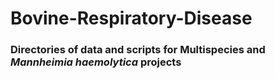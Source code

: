 # Bovine-Respiratory-Disease

### Directories of data and scripts for Multispecies and <i> Mannheimia haemolytica </i> projects